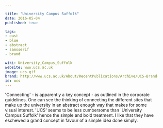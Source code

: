 ```yaml
---

title: "University Campus Suffolk"
date: 2016-05-04
published: true

tags:
- east
- blue
- abstract
- sansserif
- brand

wiki: University_Campus_Suffolk
website: www.ucs.ac.uk
image: ucs.gif
brand: http://www.ucs.ac.uk/About/RecentPublications/Archive/UCS-Brand-Guidelines.pdf
id: ucs
---
```


'Connecting' - is apparently a key concept - as outlined in the corporate guidelines. One can see the thinking of connecting the different sites that make up the university in an abstract enough way that makes for some visual interest. 'UCS' seems to be less cumbersome than 'University Campus Suffolk' hence the simple and bold treatment. I like that they have eschewed a grand concept in favour of a simple idea done simply.
